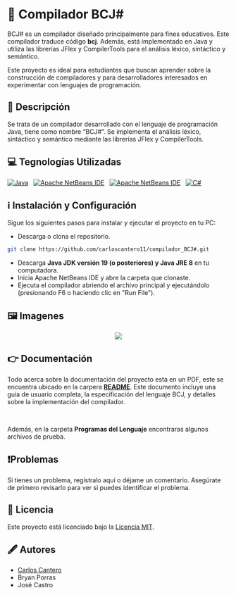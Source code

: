 # 📌 Compilador BCJ#

BCJ# es un compilador diseñado principalmente para fines educativos. Este compilador traduce código **bcj**. Además, está implementado en Java y utiliza las librerías JFlex y CompilerTools para el análisis léxico, sintáctico y semántico.

Este proyecto es ideal para estudiantes que buscan aprender sobre la construcción de compiladores y para desarrolladores interesados en experimentar con lenguajes de programación.

## 📜 Descripción
Se trata de un compilador desarrollado con el lenguaje de programación Java, tiene como nombre “BCJ#”. Se implementa el análisis léxico, sintáctico y semántico mediante las librerías JFlex y CompilerTools.

## 💻 Tegnologías Utilizadas
<div>

[![Java](https://img.shields.io/badge/Java-ee8000?style=for-the-badge&logo=openjdk&logoColor=white)](https://www.java.com) &nbsp;
[![Apache NetBeans IDE](https://img.shields.io/badge/Apache%20NetBeans%20IDE-1B6AC6.svg?style=for-the-badge&logo=Apache-NetBeans-IDE&logoColor=white)](https://netbeans.apache.org/) &nbsp;
[![Apache NetBeans IDE](https://img.shields.io/badge/CompilerTools-67C52A.svg?style=for-the-badge&logo=Compiler-Explorer&logoColor=white
)](https://compilertools.net/) &nbsp;
[![C#](https://img.shields.io/badge/Jflex-239120?style=for-the-badge&logo=c-sharp&logoColor=white)](https://jflex.de/) &nbsp;

</div>


## ℹ️ Instalación y Configuración
Sigue los siguientes pasos para instalar y ejecutar el proyecto en tu PC:

- Descarga o clona el repositorio.
```bash
git clone https://github.com/carloscantero11/compilador_BCJ#.git
```
- Descarga **Java JDK versión 19 (o posteriores) y Java JRE 8** en tu computadora. 
- Inicia Apache NetBeans IDE y abre la carpeta que clonaste.
- Ejecuta el compilador abriendo el archivo principal y ejecutándolo (presionando F6 o haciendo clic en "Run File").

## 🖼️ Imagenes

<div align="center">
<img src="https://github.com/user-attachments/assets/870cb140-7265-4217-b764-3b793ba3f3e4" /> 
</div>

## 👉 Documentación

Todo acerca sobre la documentación del proyecto esta en un PDF, este se encuentra ubicado en la carpera [**README**](https://github.com/user-attachments/files/17792545/Manual.de.Usuario.pdf). Este documento incluye una guía de usuario completa, la especificación del lenguaje BCJ, y detalles sobre la implementación del compilador.

<br/>

Además, en la carpeta **Programas del Lenguaje** encontraras algunos archivos de prueba.

## ❗Problemas
Si tienes un problema, regístralo aquí o déjame un comentario. Asegúrate de primero revisarlo para ver si puedes identificar el problema.

## 📝 Licencia

Este proyecto está licenciado bajo la [Licencia MIT](LICENSE).

## 🖋️ Autores

- [Carlos Cantero](https://github.com/carloscantero11)
- Bryan Porras
- José Castro 
